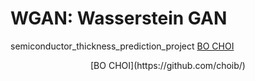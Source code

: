 # WGAN: Wasserstein GAN
semiconductor_thickness_prediction_project
[BO CHOI](https://github.com/choib/)
<div align="center">
  [BO CHOI](https://github.com/choib/)
</div>
